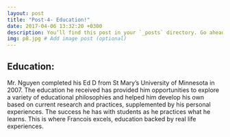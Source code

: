 ```yaml
---
layout: post
title: "Post-4- Education!"
date: 2017-04-06 13:32:20 +0300
description: You’ll find this post in your `_posts` directory. Go ahead and edit it and re-build the site to see your changes. # Add post description (optional)
img: p8.jpg # Add image post (optional)
---
```

## Education: 

Mr. Nguyen completed his Ed D from St Mary’s University of Minnesota in 2007.   The education he received has provided him opportunities to explore a variety of educational philosophies and helped him develop his own based on current research and practices, supplemented by his personal experiences.  The success he has with students as he practices what he learns.  This is where Francois excels, education backed by real life experiences.  

[jekyll-docs]: https://jekyllrb.com/docs/home
[jekyll-gh]:   https://github.com/jekyll/jekyll
[jekyll-talk]: https://talk.jekyllrb.com/
